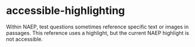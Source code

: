 # accessible-highlighting
 Within NAEP, test questions sometimes reference specific text or images in passages. This reference uses a highlight, but the current NAEP highlight is not accessible. 
